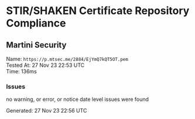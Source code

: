 # STIR/SHAKEN Certificate Repository Compliance

## Martini Security

Name: `https://p.mtsec.me/2884/EjYmQ7kQT5OT.pem`\
Tested At: 27 Nov 23 22:53 UTC\
Time: 136ms

### Issues

no warning, or error, or notice date level issues were found

Generated: 27 Nov 23 22:56 UTC